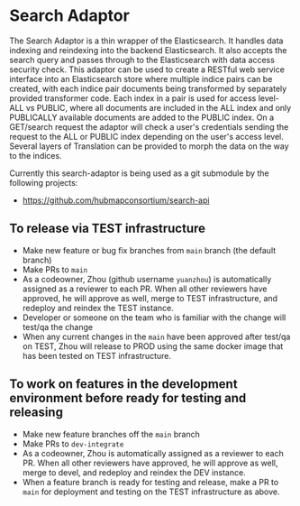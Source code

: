 # Search Adaptor

The Search Adaptor is a thin wrapper of the Elasticsearch. It handles data indexing and reindexing into the backend Elasticsearch. It also accepts the search query and passes through to the Elasticsearch with data access security check. This adaptor can be used to create a RESTful web service interface into an Elasticsearch store where multiple indice pairs can be created, with each indice pair documents being transformed by separately provided transformer code. Each index in a pair is used for access level- ALL vs PUBLIC, where all documents are included in the ALL index and only PUBLICALLY available documents are added to the PUBLIC index. On a GET/search request the adaptor will check a user's credentials sending the request to the ALL or PUBLIC index depending on the user's access level.  Several layers of Translation can be provided to morph the data on the way to the indices.

Currently this search-adaptor is being used as a git submodule by the following projects:

- https://github.com/hubmapconsortium/search-api

## To release via TEST infrastructure
- Make new feature or bug fix branches from `main` branch (the default branch)
- Make PRs to `main`
- As a codeowner, Zhou (github username `yuanzhou`) is automatically assigned as a reviewer to each PR. When all other reviewers have approved, he will approve as well, merge to TEST infrastructure, and redeploy and reindex the TEST instance.
- Developer or someone on the team who is familiar with the change will test/qa the change
- When any current changes in the `main` have been approved after test/qa on TEST, Zhou will release to PROD using the same docker image that has been tested on TEST infrastructure.

## To work on features in the development environment before ready for testing and releasing
- Make new feature branches off the `main` branch
- Make PRs to `dev-integrate`
- As a codeowner, Zhou is automatically assigned as a reviewer to each PR. When all other reviewers have approved, he will approve as well, merge to devel, and redeploy and reindex the DEV instance.
- When a feature branch is ready for testing and release, make a PR to `main` for deployment and testing on the TEST infrastructure as above.

